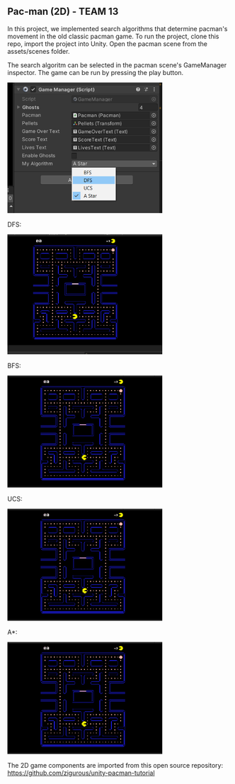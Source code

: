 ## Pac-man (2D) - TEAM 13

In this project, we implemented search algorithms that determine pacman's movement in the old classic pacman game.
To run the project, clone this repo, import the project into Unity. Open the pacman scene from the assets/scenes folder.  

The search algoritm can be selected in the pacman scene's GameManager inspector. The game can be run by pressing the play button.

<img src="image.png" width="350"/>

DFS:

<img src="DFS.gif" width="350"/>

BFS:

<img src="BFS.gif" width="350"/>

UCS:

<img src="UCS.gif" width="350"/>

A*:

<img src="AStar.gif" width="350"/>


The 2D game components are imported from this open source repository: https://github.com/zigurous/unity-pacman-tutorial

